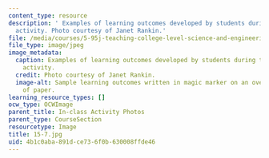 ```yaml
---
content_type: resource
description: ' Examples of learning outcomes developed by students during the in-class
  activity. Photo courtesy of Janet Rankin.'
file: /media/courses/5-95j-teaching-college-level-science-and-engineering-fall-2015/4b1c0aba891dce736f0b630008ffde46_15-7.jpg
file_type: image/jpeg
image_metadata:
  caption: Examples of learning outcomes developed by students during the in-class
    activity.
  credit: Photo courtesy of Janet Rankin.
  image-alt: Sample learning outcomes written in magic marker on an oversized sheet
    of paper.
learning_resource_types: []
ocw_type: OCWImage
parent_title: In-class Activity Photos
parent_type: CourseSection
resourcetype: Image
title: 15-7.jpg
uid: 4b1c0aba-891d-ce73-6f0b-630008ffde46
---
```

